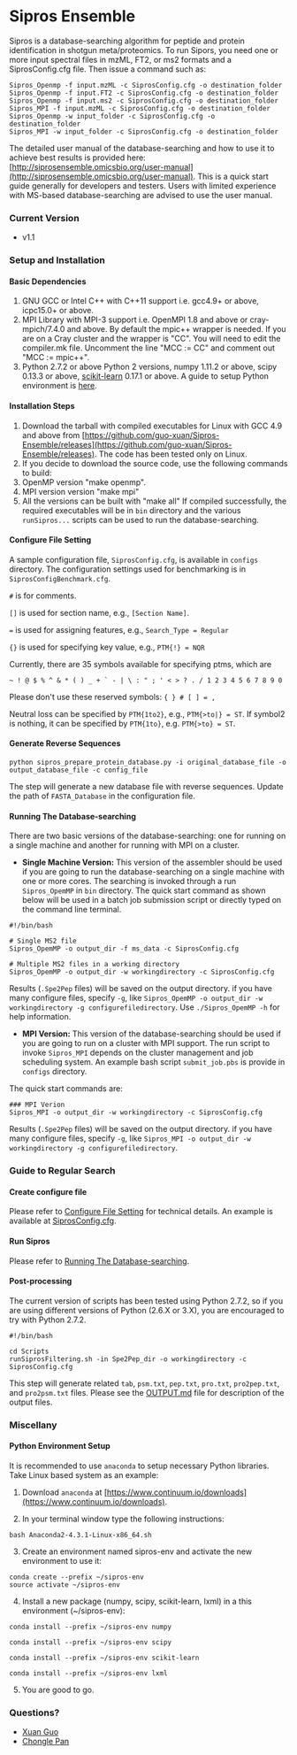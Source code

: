 # Sipros Ensemble

Sipros is a database-searching algorithm for peptide and protein identification in shotgun meta/proteomics. To run Sipors, you need one or more input spectral files in mzML, FT2, or ms2 formats and a SiprosConfig.cfg file. Then issue a command such as:
```
Sipros_Openmp -f input.mzML -c SiprosConfig.cfg -o destination_folder
Sipros_Openmp -f input.FT2 -c SiprosConfig.cfg -o destination_folder
Sipros_Openmp -f input.ms2 -c SiprosConfig.cfg -o destination_folder
Sipros_MPI -f input.mzML -c SiprosConfig.cfg -o destination_folder
Sipros_Openmp -w input_folder -c SiprosConfig.cfg -o destination_folder
Sipros_MPI -w input_folder -c SiprosConfig.cfg -o destination_folder
```

The detailed user manual of the database-searching and how to use it to achieve best results is provided here: [http://siprosensemble.omicsbio.org/user-manual](http://siprosensemble.omicsbio.org/user-manual). This is a quick start guide generally for developers and testers. Users with limited experience with MS-based database-searching are advised to use the user manual.

### Current Version
* v1.1

### Setup and Installation

#### Basic Dependencies

1. GNU GCC or Intel C++  with C++11 support i.e. gcc4.9+ or above, icpc15.0+ or above.
2. MPI Library with MPI-3 support i.e. OpenMPI 1.8 and above or cray-mpich/7.4.0 and above. By default the mpic++ wrapper is needed. If you are on a Cray cluster and the wrapper is "CC". You will need to edit the compiler.mk file. Uncomment the line "MCC := CC" and comment out "MCC := mpic++".   
3. Python 2.7.2 or above Python 2 versions, numpy 1.11.2 or above, scipy 0.13.3 or above, [scikit-learn](http://scikit-learn.org/) 0.17.1 or above. A guide to setup Python environment is [here](#PythonSetup).
 
#### Installation Steps
1. Download the tarball with compiled executables for Linux with GCC 4.9 and above from  [https://github.com/guo-xuan/Sipros-Ensemble/releases](https://github.com/guo-xuan/Sipros-Ensemble/releases). The code has been tested only on Linux.
2. If you decide to download the source code, use the following commands to build:
  1. OpenMP version "make openmp".
  2. MPI version version "make mpi" 
  3. All the versions can be built with "make all"
If compiled successfully, the required executables will be in `bin` directory and the various `runSipros...` scripts can be used to run the database-searching. 

#### <a name="config"></a>Configure File Setting

A sample configuration file, `SiprosConfig.cfg`, is available in `configs` directory. The configuration settings used for benchmarking is in `SiprosConfigBenchmark.cfg`.

`#` is for comments.

`[]` is used for section name, e.g., `[Section Name]`.

`=` is used for assigning features, e.g., `Search_Type = Regular`

`{}` is used for specifying key value, e.g., `PTM{!} = NQR`

Currently, there are 35 symbols available for specifying ptms, which are
```
~ ! @ $ % ^ & * ( ) _ + ` - | \ : " ; ' < > ? . / 1 2 3 4 5 6 7 8 9 0
```
Please don't use these reserved symbols: `{ } # [ ] = ,`

Neutral loss can be specified by `PTM{1to2}`, e.g., `PTM{>to|} = ST`. If symbol2 is nothing, it can be specified by `PTM{1to}`, e.g. `PTM{>to} = ST`.

#### Generate Reverse Sequences
```
python sipros_prepare_protein_database.py -i original_database_file -o output_database_file -c config_file
```
The step will generate a new database file with reverse sequences. Update the path of `FASTA_Database` in the configuration file.

#### <a name="labelds"></a>Running The Database-searching

There are two basic versions of the database-searching: one for running on a single machine and another for running with MPI on a cluster.  

* __Single Machine Version:__ This version of the assembler should be used if you are going to run the database-searching on a single machine with one or more cores. The searching is invoked through a run `Sipros_OpemMP` in `bin` directory. The quick start command as shown below will be used in a batch job submission script or directly typed on the command line terminal.   

```
#!/bin/bash

# Single MS2 file
Sipros_OpemMP -o output_dir -f ms_data -c SiprosConfig.cfg

# Multiple MS2 files in a working directory
Sipros_OpemMP -o output_dir -w workingdirectory -c SiprosConfig.cfg

```
Results (`.Spe2Pep` files) will be saved on the output directory. if you have many configure files, specify `-g`, like `Sipros_OpemMP -o output_dir -w workingdirectory -g configurefiledirectory`. Use `./Sipros_OpemMP -h` for help information. 

* __MPI Version:__ This version of the database-searching should be used if you are going to run on a cluster with MPI support. The run script to invoke `Sipros_MPI` depends on the cluster management and job scheduling system. An example bash script `submit_job.pbs` is provide in `configs` directory.
 
The quick start commands are:
```
### MPI Verion 
Sipros_MPI -o output_dir -w workingdirectory -c SiprosConfig.cfg

```
Results (`.Spe2Pep` files) will be saved on the output directory. if you have many configure files, specify `-g`, like `Sipros_MPI -o output_dir -w workingdirectory -g configurefiledirectory`.

### Guide to Regular Search

#### Create configure file

Please refer to [Configure File Setting](#config) for technical details. An example is available at [SiprosConfig.cfg](SiprosConfig.cfg).

#### Run Sipros

Please refer to [Running The Database-searching](#labelds).

#### Post-processing

The current version of scripts has been tested using Python 2.7.2, so if you are using different versions of Python (2.6.X or 3.X), you are encouraged to try with Python 2.7.2.

```
#!/bin/bash

cd Scripts
runSiprosFiltering.sh -in Spe2Pep_dir -o workingdirectory -c SiprosConfig.cfg

```

This step will generate related `tab`, `psm.txt`, `pep.txt`, `pro.txt`, `pro2pep.txt`, and `pro2psm.txt` files. Please see the [OUTPUT.md](OUTPUT.md) file for description of the output files.

### Miscellany

#### <a name="PythonSetup"></a>Python Environment Setup

It is recommended to use `anaconda` to setup necessary Python libraries. Take Linux based system as an example:

1. Download `anaconda` at [https://www.continuum.io/downloads](https://www.continuum.io/downloads).

2. In your terminal window type the following instructions:
```
bash Anaconda2-4.3.1-Linux-x86_64.sh
```
3. Create an environment named sipros-env and activate the new environment to use it:
```
conda create --prefix ~/sipros-env
source activate ~/sipros-env
```

4. Install a new package (numpy, scipy, scikit-learn, lxml) in a this environment (~/sipros-env):
```
conda install --prefix ~/sipros-env numpy
```

```
conda install --prefix ~/sipros-env scipy
```

```
conda install --prefix ~/sipros-env scikit-learn
```

```
conda install --prefix ~/sipros-env lxml
```

5. You are good to go.

### Questions?

* [Xuan Guo](mailto:xuan_guo@outlook.com)
* [Chongle Pan](mailto:chongle.pan@gmail.com)

